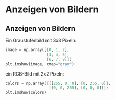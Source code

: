 # Anzeigen von Bildern

## Anzeigen von Bildern

Ein Graustufenbild mit 3x3 Pixeln:

```py
image = np.array([[0, 1, 2],
                  [3, 4, 5],
                  [6, 7, 8]])
plt.imshow(image, cmap="gray")
```

ein RGB-Bild mit 2x2 Pixeln:

```py
colors = np.array([[[255, 0, 0], [0, 255, 0]],
                   [[0, 0, 255], [0, 0, 0]]])
plt.imshow(colors)
```
